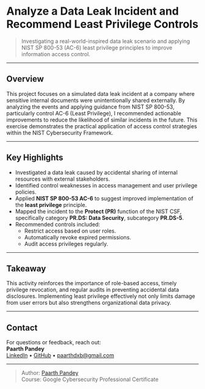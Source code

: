 # Analyze a Data Leak Incident and Recommend Least Privilege Controls

> Investigating a real-world-inspired data leak scenario and applying NIST SP 800-53 (AC-6) least privilege principles to improve information access control.

---

## Overview

This project focuses on a simulated data leak incident at a company where sensitive internal documents were unintentionally shared externally. By analyzing the events and applying guidance from NIST SP 800-53, particularly control AC-6 (Least Privilege), I recommended actionable improvements to reduce the likelihood of similar incidents in the future. This exercise demonstrates the practical application of access control strategies within the NIST Cybersecurity Framework.

---

## Key Highlights

- Investigated a data leak caused by accidental sharing of internal resources with external stakeholders.
- Identified control weaknesses in access management and user privilege policies.
- Applied **NIST SP 800-53 AC-6** to suggest improved implementation of the **least privilege** principle.
- Mapped the incident to the **Protect (PR)** function of the NIST CSF, specifically category **PR.DS: Data Security**, subcategory **PR.DS-5**.
- Recommended controls included:
  - Restrict access based on user roles.
  - Automatically revoke expired permissions.
  - Audit access privileges regularly.

---

## Takeaway

This activity reinforces the importance of role-based access, timely privilege revocation, and regular audits in preventing accidental data disclosures. Implementing least privilege effectively not only limits damage from user errors but also strengthens organizational data privacy.

---

## Contact

For questions or feedback, reach out:  
**Paarth Pandey**  
[LinkedIn](https://www.linkedin.com/in/paarth-pandey-13779529b/) • [GitHub](https://github.com/paarthpandey10) • paarthdxb@gmail.com

---

> Author: [Paarth Pandey](https://github.com/paarthpandey10)  
> Course: Google Cybersecurity Professional Certificate

